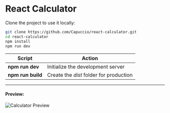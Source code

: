 # React Calculator

Clone the project to use it locally:

```sh
git clone https://github.com/Capuccio/react-calculator.git
cd react-calculator
npm install
npm run dev
```

| Script | Action |
| ------ | ------ |
| **npm run dev** | Initialize the development server |
| **npm run build** | Create the *dist* folder for production |

---

#### Preview:
![Calculator Preview](https://i.pinimg.com/564x/3e/82/83/3e8283a6214c60bb4ed730954116bdd1.jpg)

